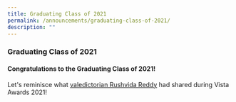 ```yaml
---
title: Graduating Class of 2021
permalink: /announcements/graduating-class-of-2021/
description: ""
---
```

### Graduating Class of 2021

#### Congratulations to the Graduating Class of 2021!

Let's reminisce what [valedictorian Rushvida Reddy](https://staging.d177jz78e0t9fa.amplifyapp.com/parents-and-students/North-Vista-Primary-Alumni/our-pride/) had shared during Vista Awards 2021!